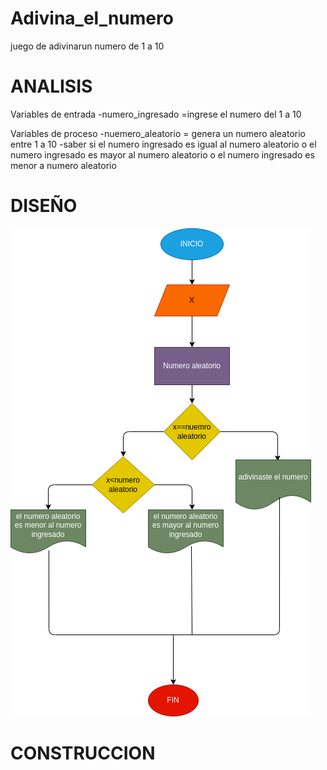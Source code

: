 # Adivina_el_numero
juego de adivinarun numero de 1 a 10

# ANALISIS
Variables de entrada
-numero_ingresado =ingrese el numero del 1 a 10

Variables de proceso
-nuemero_aleatorio = genera un numero aleatorio entre 1 a 10
-saber si el numero ingresado es igual al numero aleatorio o el numero ingresado es mayor al numero aleatorio o el numero ingresado es menor a numero aleatorio

# DISEÑO
![Diagrama de flujo](diagrama.png "diagrama de flujo")

# CONSTRUCCION